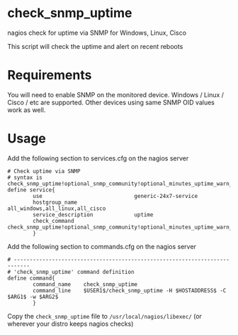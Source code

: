 # check_snmp_uptime
nagios check for uptime via SNMP for Windows, Linux, Cisco 

This script will check the uptime and alert on recent reboots

# Requirements
You will need to enable SNMP on the monitored device.  Windows / Linux / Cisco / etc are supported.  Other devices using same SNMP OID values work as well.

# Usage
Add the following section to services.cfg on the nagios server
```
# Check uptime via SNMP
# syntax is check_snmp_uptime!optional_snmp_community!optional_minutes_uptime_warn_threshold
define service{
        use                             generic-24x7-service
        hostgroup_name                  all_windows,all_linux,all_cisco
        service_description             uptime
        check_command                   check_snmp_uptime!optional_snmp_community!optional_minutes_uptime_warn_threshold
        }
```

Add the following section to commands.cfg on the nagios server
```
# ---------------------------------------------------------------------------
# 'check_snmp_uptime' command definition
define command{
        command_name    check_snmp_uptime
        command_line    $USER1$/check_snmp_uptime -H $HOSTADDRESS$ -C $ARG1$ -w $ARG2$
        }
```

Copy the `check_snmp_uptime` file to `/usr/local/nagios/libexec/` (or wherever your distro keeps nagios checks)

